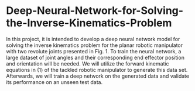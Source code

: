 # Deep-Neural-Network-for-Solving-the-Inverse-Kinematics-Problem

In this project, it is intended to develop a deep neural network model for solving
the inverse kinematics problem for the planar robotic manipulator with two
revolute joints presented in Fig. 1. To train the neural network, a large dataset
of joint angles and their corresponding end effector position and orientation will
be needed. We will utilize the forward kinematic equations in (1) of the tackled
robotic manipulator to generate this data set. Afterwards, we will train a deep
network on the generated data and validate its performance on an unseen test
data.

<!-- <img src="read_me_images/two_link_arm.png" width="300" align="middle"> -->
